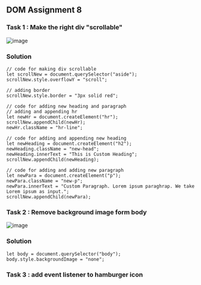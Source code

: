 ## DOM Assignment 8

### Task 1 : Make the right div "scrollable"

![image](https://user-images.githubusercontent.com/48837703/216286658-c8b88ab6-4a80-4920-ac51-47ae8ea5d13d.png)

### Solution

```
// code for making div scrollable
let scrollNew = document.querySelector("aside");
scrollNew.style.overflowY = "scroll";

// adding border
scrollNew.style.border = "3px solid red";

// code for adding new heading and paragraph
// adding and appending hr
let newHr = document.createElement("hr");
scrollNew.appendChild(newHr);
newHr.className = "hr-line";

// code for adding and appending new heading
let newHeading = document.createElement("h2");
newHeading.className = "new-head";
newHeading.innerText = "This is Custom Heading";
scrollNew.appendChild(newHeading);

// code for adding and adding new paragraph
let newPara = document.createElement("p");
newPara.className = "new-p";
newPara.innerText = "Custom Paragraph. Lorem ipsum paraghrap. We take Lorem ipsum as input.";
scrollNew.appendChild(newPara);

```

### Task 2 : Remove background image form body

![image](https://user-images.githubusercontent.com/48837703/216287715-a5f07f7c-3def-4578-91c1-74c5765e2f62.png)

### Solution

```
let body = document.querySelector("body");
body.style.backgroundImage = "none";
```

### Task 3 : add event listener to hamburger icon
